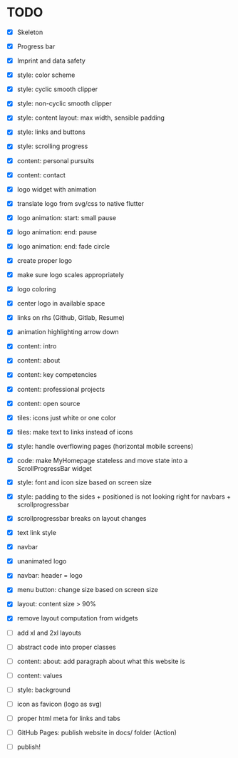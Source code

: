 # TODO

* [x] Skeleton

* [x] Progress bar

* [x] Imprint and data safety

* [x] style: color scheme

* [x] style: cyclic smooth clipper

* [x] style: non-cyclic smooth clipper 

* [x] style: content layout: max width, sensible padding

* [x] style: links and buttons

* [x] style: scrolling progress

* [x] content: personal pursuits

* [x] content: contact

* [x] logo widget with animation

* [x] translate logo from svg/css to native flutter

* [x] logo animation: start: small pause

* [x] logo animation: end: pause

* [x] logo animation: end: fade circle

* [x] create proper logo

* [x] make sure logo scales appropriately

* [x] logo coloring

* [x] center logo in available space

* [x] links on rhs (Github, Gitlab, Resume)

* [x] animation highlighting arrow down

* [x] content: intro

* [x] content: about

* [x] content: key competencies

* [x] content: professional projects

* [x] content: open source

* [x] tiles: icons just white or one color

* [x] tiles: make text to links instead of icons

* [x] style: handle overflowing pages (horizontal mobile screens)

* [x] code: make MyHomepage stateless and move state into a
  ScrollProgressBar widget

* [x] style: font and icon size based on screen size 

* [x] style: padding to the sides + positioned is not looking right for
  navbars + scrollprogressbar

* [x] scrollprogressbar breaks on layout changes

* [x] text link style

* [x] navbar

* [x] unanimated logo

* [x] navbar: header = logo

* [x] menu button: change size based on screen size

* [x] layout: content size > 90%

* [x] remove layout computation from widgets 

* [ ] add xl and 2xl layouts

* [ ] abstract code into proper classes

* [ ] content: about: add paragraph about what this website is

* [ ] content: values

* [ ] style: background

* [ ] icon as favicon (logo as svg)

* [ ] proper html meta for links and tabs

* [ ] GitHub Pages: publish website in docs/ folder (Action)

* [ ] publish!
